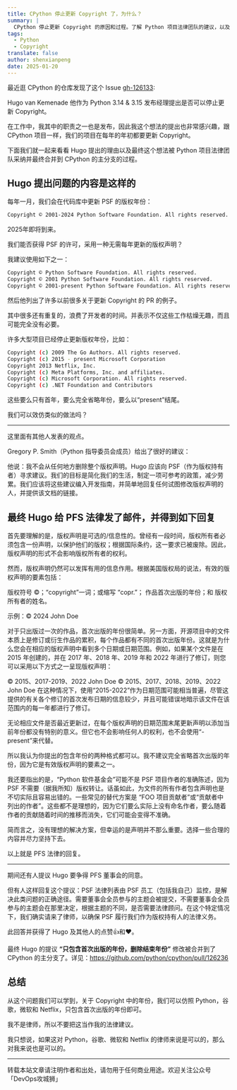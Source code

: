 ```yaml
---
title: CPython 停止更新 Copyright 了，为什么？
summary: |
  CPython 停止更新 Copyright 的原因和过程。了解 Python 项目法律团队的建议，以及如何处理开源项目中的版权声明。
tags:
  - Python
  - Copyright
translate: false
author: shenxianpeng
date: 2025-01-20
---
```


最近逛 CPython 的仓库发现了这个 Issue [gh-126133](https://github.com/python/cpython/issues/126133):

Hugo van Kemenade 他作为 Python 3.14 & 3.15 发布经理提出是否可以停止更新 Copyright。

在工作中，我其中的职责之一也是发布，因此我这个想法的提出也非常感兴趣，跟 CPython 项目一样，我们的项目在每年的年初都要更新 Copyright。

下面我们就一起来看看 Hugo 提出的理由以及最终这个想法被 Python 项目法律团队采纳并最终合并到 CPython 的主分支的过程。



## Hugo 提出问题的内容是这样的

每年一月，我们会在代码库中更新 PSF 的版权年份：

```bash
Copyright © 2001-2024 Python Software Foundation. All rights reserved.
```

2025年即将到来。

我们能否获得 PSF 的许可，采用一种无需每年更新的版权声明？

我建议使用如下之一：

```bash
Copyright © Python Software Foundation. All rights reserved.
Copyright © 2001 Python Software Foundation. All rights reserved.
Copyright © 2001-present Python Software Foundation. All rights reserved.
```

然后他列出了许多以前很多关于更新 Copyright 的 PR 的例子。

其中很多还有重复的，浪费了开发者的时间。并表示不仅这些工作枯燥无趣，而且可能完全没有必要。

许多大型项目已经停止更新版权年份，比如：

```bash
Copyright (c) 2009 The Go Authors. All rights reserved.
Copyright (c) 2015 - present Microsoft Corporation
Copyright 2013 Netflix, Inc.
Copyright (c) Meta Platforms, Inc. and affiliates.
Copyright (c) Microsoft Corporation. All rights reserved.
Copyright (c) .NET Foundation and Contributors
```

这些要么只有首年，要么完全省略年份，要么以“present”结尾。

我们可以效仿类似的做法吗？

---

这里面有其他人发表的观点。

Gregory P. Smith（Python 指导委员会成员）给出了很好的建议：

他说：我不会从任何地方删除整个版权声明。Hugo 应该向 PSF（作为版权持有者）寻求建议。我们的目标是简化我们的生活，制定一项可参考的政策，减少劳累。我们应该将这些建议编入开发指南，并简单地回复任何试图修改版权声明的人，并提供该文档的链接。

## 最终 Hugo 给 PFS 法律发了邮件，并得到如下回复

首先要理解的是，版权声明是可选的/信息性的。曾经有一段时间，版权所有者必须包含一份声明，以保护他们的版权；根据国际条约，这一要求已被废除。因此，版权声明的形式不会影响版权所有者的权利。

然而，版权声明仍然可以发挥有用的信息作用。根据美国版权局的说法，有效的版权声明的要素包括：

版权符号 ©；“copyright”一词；或缩写 “copr.”；
作品首次出版的年份；和
版权所有者的姓名。

示例：© 2024 John Doe

对于只出版过一次的作品，首次出版的年份很简单。另一方面，开源项目中的文件本质上是修订或衍生作品的累积，每个作品都有不同的首次出版年份。这就是为什么您会在相应的版权声明中看到多个日期或日期范围。例如，如果某个文件是在 2015 年创建的，并在 2017 年、2018 年、2019 年和 2022 年进行了修订，则您可以采用以下方式之一呈现版权声明：

© 2015、2017-2019、2022 John Doe
© 2015、2017、2018、2019、2022 John Doe
在这种情况下，使用“2015-2022”作为日期范围可能相当普遍，尽管这提供的有关各个修订的首次发布日期的信息较少，并且可能错误地暗示该文件在该范围内的每一年都进行了修订。

无论相应文件是否最近更新过，在每个版权声明的日期范围末尾更新声明以添加当前年份都没有特别的意义。但它也不会影响任何人的权利，也不会使用“-present”来代替。

所以我认为你提出的包含年份的两种格式都可以。我不建议完全省略首次出版的年份，因为它是有效版权声明的要素之一。

我还要指出的是，“Python 软件基金会”可能不是 PSF 项目作者的准确陈述，因为 PSF 不需要（据我所知）版权转让。话虽如此，为文件的所有作者包含声明也是不切实际且容易出错的。一些常见的替代方案是 “FOO 项目贡献者”或“贡献者中列出的作者”。这些都不是理想的，因为它们要么实际上没有命名作者，要么随着作者的贡献随着时间的推移而消失，它们可能会变得不准确。

简而言之，没有理想的解决方案，但幸运的是声明并不那么重要。选择一些合理的内容并尽力坚持下去。

以上就是 PFS 法律的回复。

---

期间还有人提议 Hugo 要争得 PFS 董事会的同意。

但有人这样回复这个提议：PSF 法律列表由 PSF 员工（包括我自己）监控，是解决此类问题的正确途径。需要董事会全员参与的主题会被提交，不需要董事会全员参与的主题会在那里决定，根据主题的不同，是否需要法律顾问。在这个特定情况下，我们确实请来了律师，以确保 PSF 履行我们作为版权持有人的法律义务。

此回答并获得了 Hugo 及其他人的点赞👍和❤️。

最终 Hugo 的提议 **“只包含首次出版的年份，删除结束年份”** 修改被合并到了 CPython 的主分支了。详见：https://github.com/python/cpython/pull/126236

## 总结

从这个问题我们可以学到，关于 Copyright 中的年份，我们可以仿照 Python，谷歌，微软和 Netflix，只包含首次出版的年份即可。

我不是律师，所以不要把这当作我的法律建议。

我只想说，如果这对 Python，谷歌、微软和 Netflix 的律师来说是可以的，那么对我来说也是可以的。

---

转载本站文章请注明作者和出处，请勿用于任何商业用途。欢迎关注公众号「DevOps攻城狮」

